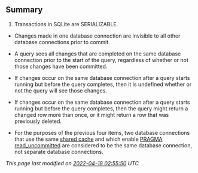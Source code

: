 ## Summary


1. Transactions in SQLite are SERIALIZABLE.


- Changes made in one database connection are invisible to all other database
connections prior to commit.


- A query sees all changes that are completed on the same database connection
prior to the start of the query, regardless of whether or not those changes
have been committed.


- If changes occur on the same database connection after a query 
starts running but before the query completes, then it is undefined whether 
or not the query will see those changes.


- If changes occur on the same database connection after a query 
starts running but before the query completes, then the query might return
a changed row more than once, or it might return a row that was previously
deleted.


- For the purposes of the previous four items, two database connections that 
use the same [shared cache](sharedcache.html) and which enable [PRAGMA read\_uncommitted](pragma.html#pragma_read_uncommitted) are
considered to be the same database connection, not separate database
connections.


*This page last modified on [2022\-04\-18 02:55:50](https://sqlite.org/docsrc/honeypot) UTC* 


